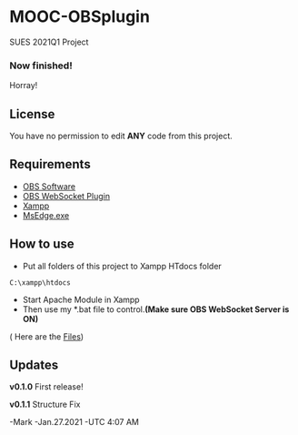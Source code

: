 # MOOC-OBSplugin
SUES 2021Q1 Project
### Now finished!
Horray!
## License
You have no permission to edit **ANY** code from this project.

## Requirements
- [OBS Software](https://obsproject.com/download)
- [OBS WebSocket Plugin](https://github.com/Palakis/obs-websocket)
- [Xampp](https://www.apachefriends.org/download.html)
- [MsEdge.exe](https://www.microsoft.com/en-us/edge)

## How to use
- Put all folders of this project to Xampp HTdocs folder
```
C:\xampp\htdocs
```
- Start Apache Module in Xampp
- Then use my \*.bat file to control.**(Make sure OBS WebSocket Server is ON)**

( Here are the [Files](https://github.com/MaBoCoMark/MOOC-OBSplugin/tree/main/Terminal))

## Updates
 **v0.1.0** First release! 
 
 **v0.1.1** Structure Fix

-Mark
-Jan.27.2021
-UTC 4:07 AM
